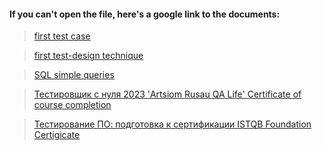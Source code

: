 #### If you can't open the file, here's a google link to the documents:

> [first test case](https://docs.google.com/spreadsheets/d/10X1w86rH2IJY30Owdhb396ZlCF0DTGm2HSCi-wIZ-hY/edit?usp=sharing)

> [first test-design technique](https://docs.google.com/spreadsheets/d/1SwI94H9gOd_qvBKGC0yZRsMOMvckxt8Y-ZHoXm_9rQo/edit?usp=sharing)

> [SQL simple queries](https://docs.google.com/spreadsheets/d/1FM6RtTbdem-Amj9qVgsWF1ao_M_wNdlgAfpR6eunSJk/edit?usp=sharing)

> [Тестировщик с нуля 2023 'Artsiom Rusau QA Life' Certificate of course completion](https://drive.google.com/file/d/1nw5V8X900npXvNCzuR6N4ObOCon64Lyz/view?usp=share_link)

>[Тестирование ПО: подготовка к сертификации ISTQB Foundation Certigicate](https://drive.google.com/file/d/1PJgPYkFJVYhxRBu9b-F_6v246Trm3nVY/view?usp=share_link)
